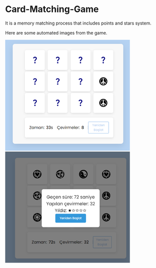 # Card-Matching-Game
It is a memory matching process that includes points and stars system.

Here are some automated images from the game.

<img src="/images/Oyun.png" width="400"/>
<img src="/images/LastScreen.png" width="400"/>
